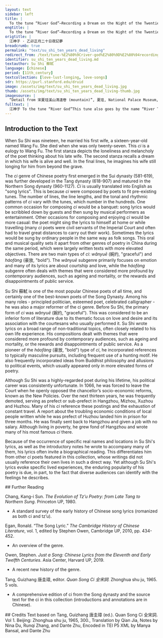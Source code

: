 ```yaml
---
layout: text
sidebar: left
title: |
  To the tune “River God”—Recording a Dream on the Night of the Twentieth of the First Month of 1075 CE | 江神子 · 乙卯正月二十日夜記夢
engtitle: |
  To the tune “River God”—Recording a Dream on the Night of the Twentieth of the First Month of 1075 CE
origtitle: |
  江神子 · 乙卯正月二十日夜記夢
breadcrumb: true
permalink: "text/su_shi_ten_years_dead_living"
redirect_from: /text/tune-%E2%80%9Criver-god%E2%80%9D%E2%80%94recording-dream-night-twentieth-first-month-1075-ce
identifier: su_shi_ten_years_dead_living.md
textauthor: Su Shi 蘇軾
language: [chinese]
period: [11th_century]
textcollection: [love-lust-longing, love-songs]
sdr: https://purl.stanford.edu/druid 
image: /assets/img/text/su_shi_ten_years_dead_living.jpg
thumb: /assets/img/text/su_shi_ten_years_dead_living-thumb.jpg
imagesource: |
  “Detail from 宋夏珪溪山清遠卷 (mountain)”, 夏珪, National Palace Museum, Accession Number: C2A000009N000000000PAQ [Public Domain]
fulltext: |
  江神子 To the tune “River God”This tune also goes by the name “River Town”, and “River Town” is the tune name for another of Su Shi’s poems in the collection, “Hunting in Mizhou”. 乙卯正月二十日夜記夢 Recording the Dream on the Night of the Twentieth of the First Month of 1075 CE 十年生死兩茫茫。 For ten years, the dead and the living have been separated by a vast and obscure distanceSu Shi’s first wife, Wang Fu, died in 1065 CE; by the time he wrote this song, it had been ten years since her death.. 不思量。 I forced myself not to think of you, 自難忘。  But it is hard for me to forget. 千里孤墳, The solitary grave, a thousand miles away,Wang Fu was buried in Meizhou, far away from Su Shi’s current location in Mizhou. 無處話凄涼。 Nowhere to speak about this loneliness and misery of mine. 縱使相逢應不識, Even if we could meet, you would not recognize me. 塵滿面, Dust all over my faceDuring the Song Dynasty, people traveled by horse and carriage, and “Dust all over my face” implies that the poet traveled a lot during the ten years. It also suggests that a lot had happened to him, and that complicated life experiences had made the older poet very different from his younger self.,  鬢如霜。 and the hair at my temples like frost. 夜來幽夢忽還鄉。 Yesterday night, in a mournful dream, I suddenly returned to my hometown. 小軒窗。 By the small window, 正梳妝。 you were combing your hair and doing your makeup. 相顧無言, We gazed at each other, speechless; 惟有淚千行。 only thousands of lines of tears coursed down.  料得年年腸斷處, I know your heart breaks for me year after year 明月夜, On moonlit nights, 短松岡。 upon the hill with the low pine trees. 
--- 
```

## Introduction to the Text 
<p><meta charset="utf-8" />When Su Shi was nineteen, he married his first wife, a sixteen-year-old named Wang Fu. She died when she was only twenty-seven. This <em>ci</em> is a eulogy to Wang Fu. The first stanza depicts the loneliness and melancholy of the poet thinking about his late wife. The second stanza recalls a dream in which his wife is alive and well. In the final lines, he imagines his wife still longing for him from beyond the grave.</p> <p>The <em>ci</em> genre of Chinese poetry first emerged in the Sui dynasty (581-619), was further developed in the Tang dynasty (618-907) and matured in the Northern Song dynasty (960-1127). <em>Ci</em> is usually translated into English as "song lyrics". This is because <em>ci</em> were composed by poets to fit pre-existing tunes. The number of lines, the line lengths, and the tonal and rhythmic patterns of <em>ci</em> vary with the tunes, which number in the hundreds. One common occasion for composing <em>ci</em> would be a banquet: song lyrics would be scribbled down by guests and then sung by musical performers as entertainment. Other occasions for composing and enjoying <em>ci</em> would be more casual: the poet might sing the lyrics to himself at home or while travelling (many <em>ci</em> poets were civil servants of the Imperial Court and often had to travel great distances to carry out their work). Sometimes the lyrics would be sung by ordinary people in the same way as folk songs. This oral and musical quality sets it apart from other genres of poetry in China during the same period, which were largely written texts with more elevated objectives. There are two main types of <em>ci</em>: <em>wǎnyuē</em> (婉约, "graceful") and <em>háofàng</em> (豪放, "bold"). The <em>wǎnyuē</em> subgenre primarily focuses on emotion and many of its lyrics are about courtship and love, while the<em> háofàng</em> subgenre often deals with themes that were considered more profound by contemporary audiences, such as ageing and mortality, or the rewards and disappointments of public service.</p> <p><meta charset="utf-8" />Su Shi <meta charset="utf-8" />蘇軾 is one of the most popular Chinese poets of all time, and certainly one of the best-known poets of the Song Dynasty. Among his many roles - principled politician, esteemed poet, celebrated calligrapher - he was also a major reformer of the ci genre. Before Su Shi, the primary form of <em>ci</em> was <em>wǎnyuē</em> (婉约, "graceful"). This was considered to be an inferior form of literature due to its thematic focus on love and desire and its association with the courtesans who usually performed it. Su Shi wrote lyrics on a broad range of non-traditional topics, often closely related to his own life experience. His compositions dealt with themes that were considered more profound by contemporary audiences, such as ageing and mortality, or the rewards and disappointments of public service. As a pioneer of the <em>háofàng </em>(豪放, "bold") type of <em>ci</em>, he incorporated references to typically masculine pursuits, including frequent use of a hunting motif. He also frequently incorporated ideas from Buddhist philosophy and allusions to political events, which usually appeared only in more elevated forms of poetry.</p> <p dir="ltr">Although Su Shi was a highly-regarded poet during his lifetime, his political career was consistently unfortunate. In 1066, he was forced to leave the Court when he openly opposed the chancellor’s socio-economic reforms, known as the New Policies. Over the next thirteen years, he was frequently demoted, serving as prefect or sub-prefect in Hangzhou, Mizhou, Xuzhou and Huzhou. Many of his <em>ci</em> reference these postings and the exhaustion of constant travel. A report about the troubling economic conditions of local people written while he was prefect of Huzhou landed him in prison for three months. He was finally sent back to Hangzhou and given a job with no salary. Although living in poverty, he grew fond of Hangzhou and wrote many of his most famous <em>ci </em>there.</p> <p>Because of the occurrence of specific real names and locations in Su Shi's lyrics, as well as the introductory notes he wrote to accompany many of them, his lyrics often invite a biographical reading. This differentiates him from other <em>ci</em> poets featured in this collection, whose writings did not usually reference their own lives in such a direct way. Yet although Su Shi's lyrics evoke specific lived experiences, the enduring popularity of his poetry is due, in part, to the fact that diverse audiences can identify with the feelings he describes.</p>
## Further Reading 
<p>Chang, Kang-i Sun. <em>The Evolution of Tz’u Poetry: from Late Tang to Northern Sung</em>. Princeton UP, 1980.</p> <ul> <li>A standard survey of the early history of Chinese song lyrics (romanized as both ci and tz’u).</li> </ul> <p>Egan, Ronald. “The Song Lyric.” <em>The Cambridge History of Chinese Literature</em>, vol. 1, edited by Stephen Owen, Cambridge UP, 2010, pp. 434-452.</p> <ul> <li>An overview of the genre.</li> </ul> <p>Owen, Stephen. <em>Just a Song: Chinese Lyrics from the Eleventh and Early Twelfth Centuries</em>. Asia Center, Harvard UP, 2019.</p> <ul> <li>A recent new history of the genre.</li> </ul> <p>Tang, Guizhang 唐圭璋, editor. <em>Quan Song Ci 全宋詞</em>. Zhonghua shu ju, 1965. 5 vols.</p> <ul> <li>A comprehensive edition of ci from the Song dynasty and the source text for the ci in this collection (introductions and annotations are in Chinese).</li> </ul>
## Credits
Text based on Tang, Guizhang 唐圭璋 (ed.). Quan Song Ci 全宋詞. Vol 1. Beijing: Zhonghua shu ju, 1965, 300., Translation by Qian Jia, Notes by Nina Du, Runqi Zhang,  and Dante Zhu, Encoded in TEI P5 XML by Manya Bansal,  and Dante Zhu
